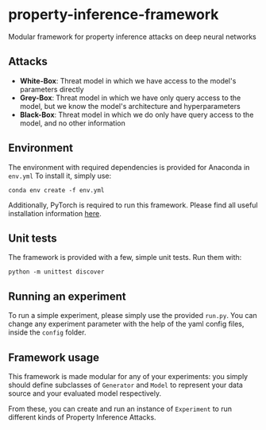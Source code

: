# property-inference-framework
Modular framework for property inference attacks on deep neural networks

## Attacks

 * __White-Box__: Threat model in which we have access to the model's parameters directly
 * __Grey-Box__: Threat model in which we have only query access to the model, but we know the model's architecture and hyperparameters
 * __Black-Box__: Threat model in which we do only have query access to the model, and no other information
 
## Environment

The environment with required dependencies is provided for Anaconda in `env.yml`
To install it, simply use:

`conda env create -f env.yml`

Additionally, PyTorch is required to run this framework. Please find all useful installation information [here](https://pytorch.org/).

## Unit tests

The framework is provided with a few, simple unit tests. Run them with:

`python -m unittest discover`

## Running an experiment

To run a simple experiment, please simply use the provided `run.py`. You can change any experiment parameter with the help of the yaml config files, inside the `config` folder.
 
## Framework usage

This framework is made modular for any of your experiments: you simply should define subclasses of `Generator` and `Model`
to represent your data source and your evaluated model respectively.

From these, you can create and run an instance of `Experiment` to run different kinds of Property Inference Attacks.